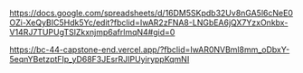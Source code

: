 https://docs.google.com/spreadsheets/d/16DM5SKpdb32Uv8nGA5l6cNeE0OZi-XeQyBIC5Hdk5Yc/edit?fbclid=IwAR2zFNA8-LNGbEA6jQX7YzxOnkbx-V14RJ7TUPUgTSlZkxnjmp6afrlmqN4#gid=0

https://bc-44-capstone-end.vercel.app/?fbclid=IwAR0NVBml8mm_oDbxY-5eqnYBetzptFIp_yD68F3JEsrRJIPUyiryppKqmNI
